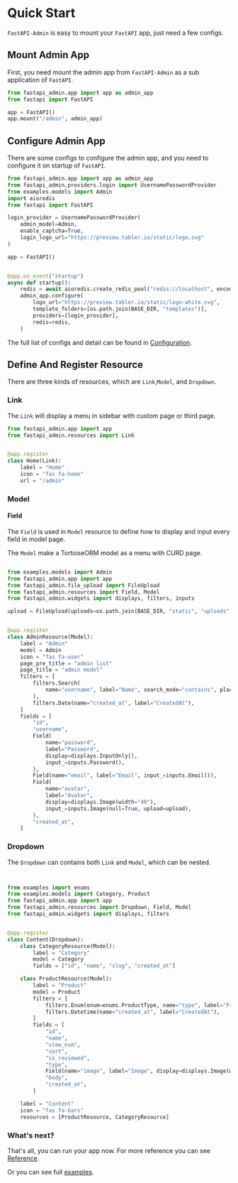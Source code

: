 # Quick Start

`FastAPI-Admin` is easy to mount your `FastAPI` app, just need a few configs.

## Mount Admin App

First, you need mount the admin app from `FastAPI-Admin` as a sub application of `FastAPI`.

```python
from fastapi_admin.app import app as admin_app
from fastapi import FastAPI

app = FastAPI()
app.mount("/admin", admin_app)

```

## Configure Admin App

There are some configs to configure the admin app, and you need to configure it on startup of `FastAPI`.

```python
from fastapi_admin.app import app as admin_app
from fastapi_admin.providers.login import UsernamePasswordProvider
from examples.models import Admin
import aioredis
from fastapi import FastAPI

login_provider = UsernamePasswordProvider(
    admin_model=Admin,
    enable_captcha=True,
    login_logo_url="https://preview.tabler.io/static/logo.svg"
)

app = FastAPI()


@app.on_event("startup")
async def startup():
    redis = await aioredis.create_redis_pool("redis://localhost", encoding="utf8")
    admin_app.configure(
        logo_url="https://preview.tabler.io/static/logo-white.svg",
        template_folders=[os.path.join(BASE_DIR, "templates")],
        providers=[login_provider],
        redis=redis,
    )
```

The full list of configs and detail can be found in [Configuration](/reference/configuration).

## Define And Register Resource

There are three kinds of resources, which are `Link`,`Model`, and `Dropdown`.

### Link

The `Link` will display a menu in sidebar with custom page or third page.

```python
from fastapi_admin.app import app
from fastapi_admin.resources import Link


@app.register
class Home(Link):
    label = "Home"
    icon = "fas fa-home"
    url = "/admin"
```

### Model

#### Field

The `Field` is used in `Model` resource to define how to display and input every field in model page.

The `Model` make a TortoiseORM model as a menu with CURD page.

```python

from examples.models import Admin
from fastapi_admin.app import app
from fastapi_admin.file_upload import FileUpload
from fastapi_admin.resources import Field, Model
from fastapi_admin.widgets import displays, filters, inputs

upload = FileUpload(uploads=os.path.join(BASE_DIR, "static", "uploads"))


@app.register
class AdminResource(Model):
    label = "Admin"
    model = Admin
    icon = "fas fa-user"
    page_pre_title = "admin list"
    page_title = "admin model"
    filters = [
        filters.Search(
            name="username", label="Name", search_mode="contains", placeholder="Search for username"
        ),
        filters.Date(name="created_at", label="CreatedAt"),
    ]
    fields = [
        "id",
        "username",
        Field(
            name="password",
            label="Password",
            display=displays.InputOnly(),
            input_=inputs.Password(),
        ),
        Field(name="email", label="Email", input_=inputs.Email()),
        Field(
            name="avatar",
            label="Avatar",
            display=displays.Image(width="40"),
            input_=inputs.Image(null=True, upload=upload),
        ),
        "created_at",
    ]
```

### Dropdown

The `Dropdown` can contains both `Link` and `Model`, which can be nested.

```python


from examples import enums
from examples.models import Category, Product
from fastapi_admin.app import app
from fastapi_admin.resources import Dropdown, Field, Model
from fastapi_admin.widgets import displays, filters


@app.register
class Content(Dropdown):
    class CategoryResource(Model):
        label = "Category"
        model = Category
        fields = ["id", "name", "slug", "created_at"]

    class ProductResource(Model):
        label = "Product"
        model = Product
        filters = [
            filters.Enum(enum=enums.ProductType, name="type", label="ProductType"),
            filters.Datetime(name="created_at", label="CreatedAt"),
        ]
        fields = [
            "id",
            "name",
            "view_num",
            "sort",
            "is_reviewed",
            "type",
            Field(name="image", label="Image", display=displays.Image(width="40")),
            "body",
            "created_at",
        ]

    label = "Content"
    icon = "fas fa-bars"
    resources = [ProductResource, CategoryResource]
```

### What's next?

That's all, you can run your app now. For more reference you can see [Reference](/reference).

Or you can see full [examples](https://github.com/fastapi-admin/fastapi-admin/tree/dev/examples).

